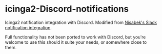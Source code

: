 <!--
  Title: Icinga Slack Notifications
  Description: Icinga 2 notification integration with slack
  Author: nisabek richard.hauswald
  -->

# icinga2-Discord-notifications
Icinga2 notification integration with Discord. Modified from [Nisabek's Slack notification integration](https://github.com/nisabek/icinga2-slack-notifications).

Full functionality has not been ported to work with Discord, but you're welcome to use this should it suite your needs, or somewhere close to them.
